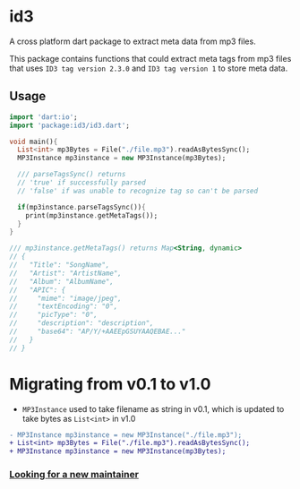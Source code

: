 # id3
A cross platform dart package to extract meta data from mp3 files.

This package contains functions that could extract meta tags from mp3
files that uses ``ID3 tag version 2.3.0`` and ``ID3 tag version 1`` to store meta data.

## Usage

```dart
import 'dart:io';
import 'package:id3/id3.dart';

void main(){
  List<int> mp3Bytes = File("./file.mp3").readAsBytesSync();
  MP3Instance mp3instance = new MP3Instance(mp3Bytes);

  /// parseTagsSync() returns 
  // 'true' if successfully parsed
  // 'false' if was unable to recognize tag so can't be parsed

  if(mp3instance.parseTagsSync()){
    print(mp3instance.getMetaTags());
  }
}

/// mp3instance.getMetaTags() returns Map<String, dynamic>
// {
//   "Title": "SongName",
//   "Artist": "ArtistName",
//   "Album": "AlbumName",
//   "APIC": {
//     "mime": "image/jpeg",
//     "textEncoding": "0",
//     "picType": "0",
//     "description": "description",
//     "base64": "AP/Y/+AAEEpGSUYAAQEBAE..."
//   }
// }
```

# Migrating from v0.1 to v1.0

- `MP3Instance` used to take filename as string in v0.1, which is updated to take bytes as `List<int>` in v1.0

```diff
- MP3Instance mp3instance = new MP3Instance("./file.mp3");
+ List<int> mp3Bytes = File("./file.mp3").readAsBytesSync();
+ MP3Instance mp3instance = new MP3Instance(mp3Bytes);
```

### [**Looking for a new maintainer**](https://github.com/sanket143/id3/issues/27)
